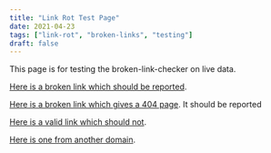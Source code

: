 ```yaml
---
title: "Link Rot Test Page"
date: 2021-04-23
tags: ["link-rot", "broken-links", "testing"]
draft: false
---
```

This page is for testing the broken-link-checker on live data.

[Here is a broken link which should be reported](https://fasdfidsjffklsjdfklsdjlf.com).

[Here is a broken link which gives a 404 page](https://fake.com/path/please). It should be reported

[Here is a valid link which should not](https://www.example.com).

[Here is one from another domain](https://www.example.org). 
